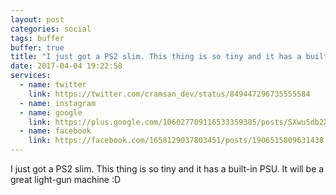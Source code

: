```yaml
---
layout: post
categories: social
tags: buffer
buffer: true
title: "I just got a PS2 slim. This thing is so tiny and it has a built-in PSU. It will be a great light-gun machine :D"
date: 2017-04-04 19:22:58
services: 
  - name: twitter
    link: https://twitter.com/cramsan_dev/status/849447296735555584
  - name: instagram
  - name: google
    link: https://plus.google.com/106027709116533359385/posts/SXwu5db2XGo
  - name: facebook
    link: https://facebook.com/1658129037803451/posts/1906515809631438
---
```


I just got a PS2 slim. This thing is so tiny and it has a built-in PSU. It will be a great light-gun machine :D

